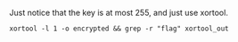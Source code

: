 Just notice that the key is at most 255, and just use xortool.

`xortool -l 1 -o encrypted && grep -r "flag" xortool_out`